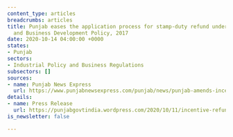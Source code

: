 ```yaml
---
content_type: articles
breadcrumbs: articles
title: Punjab eases the application process for stamp-duty refund under Industrial
  and Business Development Policy, 2017
date: 2020-10-14 04:00:00 +0000
states:
- Punjab
sectors:
- Industrial Policy and Business Regulations
subsectors: []
sources:
- name: Punjab News Express
  url: https://www.punjabnewsexpress.com/punjab/news/punjab-amends-incentive-refund-process-for-stamp-duty-sunder-sham-arora-122001
details:
- name: Press Release
  url: https://punjabgovtindia.wordpress.com/2020/10/11/incentive-refund-process-for-stamp-duty-amended/
is_newsletter: false

---
```

